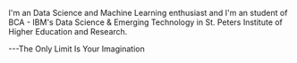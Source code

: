 I'm an Data Science and Machine Learning enthusiast and I'm an student of BCA - IBM's Data Science & Emerging Technology in St. Peters Institute of Higher Education and Research.

---The Only Limit Is Your Imagination

